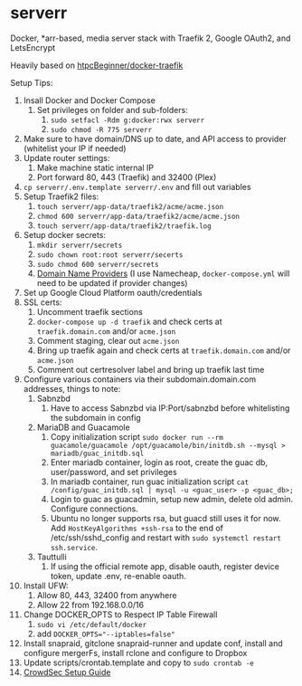 # serverr
Docker, *arr-based, media server stack with Traefik 2, Google OAuth2, and LetsEncrypt

Heavily based on [htpcBeginner/docker-traefik](https://github.com/htpcBeginner/docker-traefik)

Setup Tips:
1. Insall Docker and Docker Compose
    1. Set privileges on folder and sub-folders:
        1. `sudo setfacl -Rdm g:docker:rwx serverr`
        1. `sudo chmod -R 775 serverr`
1. Make sure to have domain/DNS up to date, and API access to provider (whitelist your IP if needed)
1. Update router settings:
    1. Make machine static internal IP
    1. Port forward 80, 443 (Traefik) and 32400 (Plex)
1. `cp serverr/.env.template serverr/.env` and fill out variables
1. Setup Traefik2 files:
    1. `touch serverr/app-data/traefik2/acme/acme.json`
    1. `chmod 600 serverr/app-data/traefik2/acme/acme.json`
    1. `touch serverr/app-data/traefik2/traefik.log`
1. Setup docker secrets:
    1. `mkdir serverr/secrets`
    1. `sudo chown root:root serverr/secerts`
    1. `sudo chmod 600 serverr/secrets`
    1. [Domain Name Providers](https://docs.traefik.io/https/acme/#providers) (I use Namecheap, `docker-compose.yml` will need to be updated if provider changes)
1. Set up Google Cloud Platform oauth/credentials
1. SSL certs:
    1. Uncomment traefik sections
    1. `docker-compose up -d traefik` and check certs at `traefik.domain.com` and/or `acme.json`
    1. Comment staging, clear out `acme.json`
    1. Bring up traefik again and check certs at `traefik.domain.com` and/or `acme.json`
    1. Comment out certresolver label and bring up traefik last time
1. Configure various containers via their subdomain.domain.com addresses, things to note:
    1. Sabnzbd 
        1. Have to access Sabnzbd via IP:Port/sabnzbd before whitelisting the subdomain in config
    1. MariaDB and Guacamole
        1. Copy initialization script `sudo docker run --rm guacamole/guacamole /opt/guacamole/bin/initdb.sh --mysql > mariadb/guac_initdb.sql`
        1. Enter mariadb container, login as root, create the guac db, user/password, and set privileges
        1. In mariadb container, run guac initialization script `cat /config/guac_initdb.sql | mysql -u <guac_user> -p <guac_db>;`
        1. Login to guac as guacadmin, setup new admin, delete old admin. Configure connections.
        1. Ubuntu no longer supports rsa, but guacd still uses it for now. Add `HostKeyAlgorithms +ssh-rsa` to the end of /etc/ssh/sshd_config and restart with `sudo systemctl restart ssh.service`.
    1. Tauttulli
        1. If using the official remote app, disable oauth, register device token, update .env, re-enable oauth.
1. Install UFW:
    1. Allow 80, 443, 32400 from anywhere
    1. Allow 22 from 192.168.0.0/16
1. Change DOCKER_OPTS to Respect IP Table Firewall
    1. `sudo vi /etc/default/docker`
    1. add `DOCKER_OPTS="--iptables=false"`
1. Install snapraid, gitclone snapraid-runner and update conf, install and configure mergerFs, install rclone and configure to Dropbox
1. Update scripts/crontab.template and copy to `sudo crontab -e`
1. [CrowdSec Setup Guide](https://www.smarthomebeginner.com/crowdsec-docker-compose-1-fw-bouncer/)
